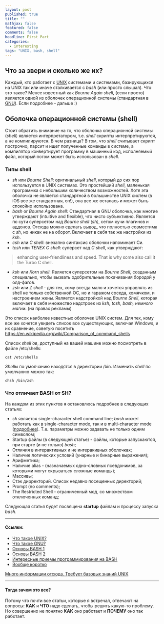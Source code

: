 ```yaml
---
layout: post
published: true
title: ""
mathjax: false
featured: false
comments: false
headline: First Part
categories: 
  - interesting
tags: "UNIX, bash, shell"
---
```


<h2>Что за звери и сколько же их?</h2>

Каждый, кто работает с [UNIX](https://en.wikipedia.org/wiki/Unix) системами и системами, базирующихся на UNIX так или иначе сталкивается с *bash* (или просто слышал). Что это такое? Менее известный как *Bourne Again shell*, (если просто) является одной из оболочек операционной системы (стандартная в [GNU](https://en.wikipedia.org/wiki/GNU)). Если подробнее - дальше :)

<h2>Оболочка операционной системы (shell)</h2>

Стоит обратить внимание на то, что оболочка операционной системы (*shell*) является интерпретатором, т.е. *shell* скрипты интерпретируются, а не компилируются. В чем разница? В том, что *shell* считывает скрипт построчно, парсит и ищет полученные команды в системе, а компилятор конвертирует программу в машинный код, исполняемый файл, который потом может быть использован в *shell*.


<h3>Типы shell</h3>

- *sh* или *Bourne Shell*: оригинальный *shell*, который до сих пор используется в UNIX системах. Это простейший *shell*, маленькая программка с небольшим количеством возможностей. Хотя эта оболочка не является стандартной в большинстве UNIX систем (в iOS все же стандартная, оп!), она все же осталась и может быть спокойно использована.
- *bash* or *Bourne Again shell*: Стандартная в GNU оболочка, как многие утверждают (intuitive and flexible), что чисто субъективно. Является по сути суперсетом над *Bourne shell (sh)*, сетом кучи плагинов и аддонов. Отсюда можно сделать вывод, что полностью совместима с *sh*, но никак не на оборот. Включает в себя так же настройки из *ksh*.
- *csh* или *C shell*: внезапно синтаксис оболочки напоминает Си.
- *tcsh* или *TENEX C shell*: суперсет над *C shell*, как утверждают:

>enhancing user-friendliness and speed. That is why some also call it the Turbo C shell.

- *ksh* или *Korn shell*: Является суперсетом на *Bourne Shell*, созданным специально, чтобы вызвать одобрительные покачивания бородой у олд-фагов.
- *zsh* или *Z shell* - для тех, кому всегда мало и хочется управлять из shell не только собственной ОС, но и гаражом соседа, хомячком, и настроением жены. Является надстройкой над *Bourne Shell*, которая включает в себя множество надстроек из *ksh, tcsh, bash, немного магии*. (на правах рекламы)

Это список наиболее известных оболочек UNIX систем. Для тех, кому все же хочется увидеть список все существующих, включая Windows, и их сравнение, советую посетить https://en.wikipedia.org/wiki/Comparison_of_command_shells

Список *shell'ов*, доступный на вашей машине можно посмотреть в файле /etc/shells:<p><code>cat /etc/shells</code></p>

*Shellы* по умолчанию находятся в директории /bin.
Изменить *shell* по умолчанию можно так:
<p><code>chsh /bin/zsh</code></p>

<h3>Что отличает BASH от SH?</h3>

На каждом из этих пунктов я остановлюсь подробнее в следующих статьях:

- *sh* является single-character shell command line; *bash* может работать как в single-character mode, так и в multi-character mode ([подробнее](https://www.gnu.org/software/bash/manual/html_node/Invoking-Bash.html)). Т.е. параметры можно задавать не только одним символом;
- Startup файлы (в следующей статье) - файлы, которые запускаются, при старте (и не только) *bash*;
- Отличия в интерактивных и не интеракивных оболочках;
- Наличие логических условий (унарные и бинарные выражения);
- Арифметика;
- Наличие alias - (назначаемых одно-словных псевдонимов, за которыми могут скрываться сложные команды);
- Массивы;
- Стэк дирректорий. Список недавно посещенных директорий;
- Prompt (no comments);
- The Restricted Shell - ограниченный мод, со множеством отключенных команд;

Следующая статья будет посвящена **startup** файлам и процессу запуска *bash*.

-----------------------------
<h4>Ссылки:</h4>

* [Что такое UNIX?](https://en.wikipedia.org/wiki/UNIX)
* [Что такое GNU?](https://en.wikipedia.org/wiki/GNU)
* [Основы BASH 1](http://habrahabr.ru/post/47163/)
* [Основы BASH 2](http://habrahabr.ru/post/52871/)
* [Интересные приемы программирования на BASH](http://habrahabr.ru/post/221273/)
* [Вообще коротко](http://habrahabr.ru/post/120198/)

[Много информации отсюда. Требует базовых знаний UNIX](http://www.tldp.org/LDP/Bash-Beginners-Guide/Bash-Beginners-Guide.pdf)

-----------------------------
<h4>Тогда зачем это все?</h4>

Потому что почти все статьи, которые я встречал, отвечают на вопросы: **КАК** и **ЧТО** надо сделать, чтобы решить какую-то проблему. Но совершенно не понятно **КАК** оно работает и **ПОЧЕМУ** оно так работает.